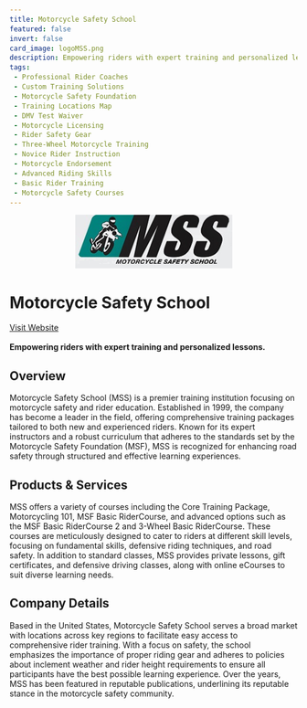 ```yaml
---
title: Motorcycle Safety School
featured: false
invert: false
card_image: logoMSS.png
description: Empowering riders with expert training and personalized lessons.
tags: 
 - Professional Rider Coaches
 - Custom Training Solutions
 - Motorcycle Safety Foundation
 - Training Locations Map
 - DMV Test Waiver
 - Motorcycle Licensing
 - Rider Safety Gear
 - Three-Wheel Motorcycle Training
 - Novice Rider Instruction
 - Motorcycle Endorsement
 - Advanced Riding Skills
 - Basic Rider Training
 - Motorcycle Safety Courses
---
```


<div align="center">
<a href="https://ridemss.com/">
<img src="logoMSS.png" alt="Logo" style="min-width: 200px; max-width: 600px; height: auto;" >
</a>
</div>

# Motorcycle Safety School
<a href="https://ridemss.com/">Visit Website</a>
<br>
<br>
**Empowering riders with expert training and personalized lessons.**

## Overview
Motorcycle Safety School (MSS) is a premier training institution focusing on motorcycle safety and rider education. Established in 1999, the company has become a leader in the field, offering comprehensive training packages tailored to both new and experienced riders. Known for its expert instructors and a robust curriculum that adheres to the standards set by the Motorcycle Safety Foundation (MSF), MSS is recognized for enhancing road safety through structured and effective learning experiences.
## Products & Services 
MSS offers a variety of courses including the Core Training Package, Motorcycling 101, MSF Basic RiderCourse, and advanced options such as the MSF Basic RiderCourse 2 and 3-Wheel Basic RiderCourse. These courses are meticulously designed to cater to riders at different skill levels, focusing on fundamental skills, defensive riding techniques, and road safety. In addition to standard classes, MSS provides private lessons, gift certificates, and defensive driving classes, along with online eCourses to suit diverse learning needs.
## Company Details 
Based in the United States, Motorcycle Safety School serves a broad market with locations across key regions to facilitate easy access to comprehensive rider training. With a focus on safety, the school emphasizes the importance of proper riding gear and adheres to policies about inclement weather and rider height requirements to ensure all participants have the best possible learning experience. Over the years, MSS has been featured in reputable publications, underlining its reputable stance in the motorcycle safety community.


